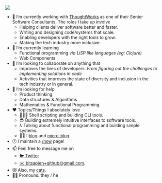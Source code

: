 
<!--
**bitsapien/bitsapien** is a ✨ _special_ ✨ repository because its `README.md` (this file) appears on your GitHub profile.

Here are some ideas to get you started:

- 🔭 I’m currently working on ...
- 🌱 I’m currently learning ...
- 👯 I’m looking to collaborate on ...
- 🤔 I’m looking for help with ...
- 💬 Ask me about ...
- 📫 How to reach me: ...
- 😄 Pronouns: ...
- ⚡ Fun fact: ...
-->
<img style="inline-block" src="https://blog.bitsapien.dev/img/github-cover.png">

- 🔭 I’m currently working with [ThoughtWorks](https://www.thoughtworks.com) as one of their Senior Software Consultants. The roles I take up involve
  - Helping clients deliver software better and faster.
    <!-- Through navigating organisational structures and getting things done, involving and driving every stage of delivery from ideation to solution to tracking success metrics. -->
  - Writing and designing code/systems that scale.
    <!-- monolith to microservice, micro frontends -->
  - Enabling developers with the right tools to grow.
    <!-- Tech Tuesdays, Github Topics, Bob CI, goto -->
  - Making the tech industry more inclusive.
    <!-- Random 1 on 1s, Prajna, anti-discrimination -->
- 🌱 I’m currently learning 
    - Functional programming _via LISP like languages (eg: Clojure)_
    - Web Components
- 👯 I’m looking to collaborate on anything that 
    - Improves the lives of developers. _From figuring out the challenges to implementing solutions in code_
    - Activities that improves the state of diversity and inclusion in the tech industry or in general.
- 🤔 I’m looking for help 
    - Product thinking
    - Data structures & Algorithms
    - Mathematics & Functional Programming
- ❤️ Topics/Things I absolutely love
  - 👨🏾‍💻 Shell scripting and building CLI tools. <!-- goto, blog scripts, org-mode -->
  - 😎 Building extremely intuitive interfaces to software tools. <!-- goto, blog scripts, org-mode -->
  - λ Talking about functional programming and building simple systems.
  - ✍🏽 I [blog](https://blog.bitsapien.dev/posts) and [micro-blog](https://twitter.com/bitsapien_logs).
- 🕑 I maintain a [/now](https://blog.bitsapien.dev/now/) page!
- 📫 Feel free to message me on 
  - [🐦 Twitter](https://twitter.com/bitsapien_logs) 
  - [✉️ bitsapien+github@gmail.com](mailto:bitsapien+github@gmail.com).
- 😻 Also, my [cats](https://twitter.com/bitsapien_logs/status/1330397097854689287).
- 🏳️‍🌈 Pronouns: they / he
